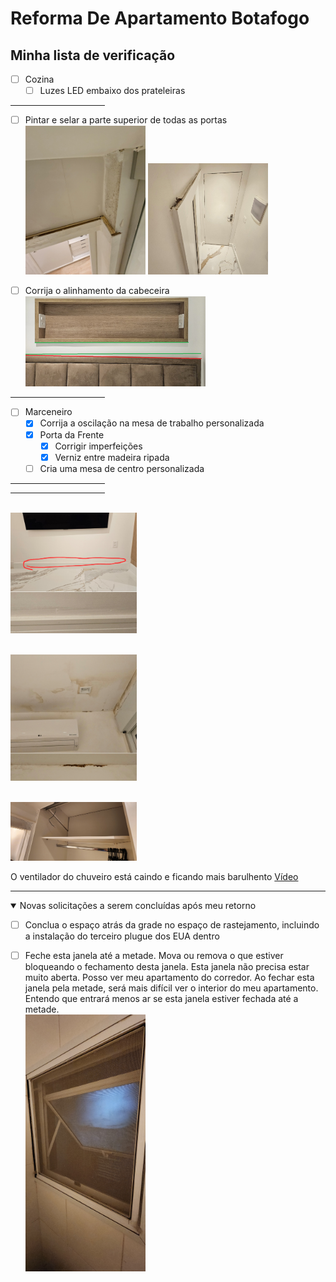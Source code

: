 # Reforma De Apartamento Botafogo

## Minha lista de verificação

- [ ] Cozina
  - [ ] Luzes LED embaixo dos prateleiras

<hr width="30%">

- [ ] Pintar e selar a parte superior de todas as portas
  <br><img src=fotos/Screenshot_20231021_171039_Gallery.jpg height=40% width=40%>
      <img src=fotos/Screenshot_20231021_171051_Gallery.jpg height=40% width=40%>

- [ ] Corrija o alinhamento da cabeceira
  <br><img src=fotos/Correct_Headboard_alignment.jpg height=60% width=60%>

<hr width="30%">

- [ ] Marceneiro
  - [x] Corrija a oscilação na mesa de trabalho personalizada
  - [x] Porta da Frente
    - [x] Corrigir imperfeições
    - [x] Verniz entre madeira ripada
  - [ ] Cria uma mesa de centro personalizada

<hr width="30%">



<hr width="30%">

<br><img src=fotos/IMG_20231024_113100.jpg height=40% width=40%>

<br><img src=fotos/IMG_20231023_053952.jpg height=40% width=40%>

<br><img src=fotos/20231024_153802.jpg height=40% width=40%>




O ventilador do chuveiro está caindo e ficando mais barulhento
<a href="fotos/20231024_193611.mp4">Vídeo</a>

----

<details open>
  <summary>Novas solicitações a serem concluídas após meu retorno</summary>

- [ ] Conclua o espaço atrás da grade no espaço de rastejamento, incluindo a instalação do terceiro plugue dos EUA dentro


- [ ] Feche esta janela até a metade. Mova ou remova o que estiver bloqueando o fechamento desta janela. Esta janela não precisa estar muito aberta. Posso ver meu apartamento do corredor. Ao fechar esta janela pela metade, será mais difícil ver o interior do meu apartamento. Entendo que entrará menos ar se esta janela estiver fechada até a metade.
<br><img src=fotos/20231024_160418.jpg height=40% width=40%><br>

</details>


